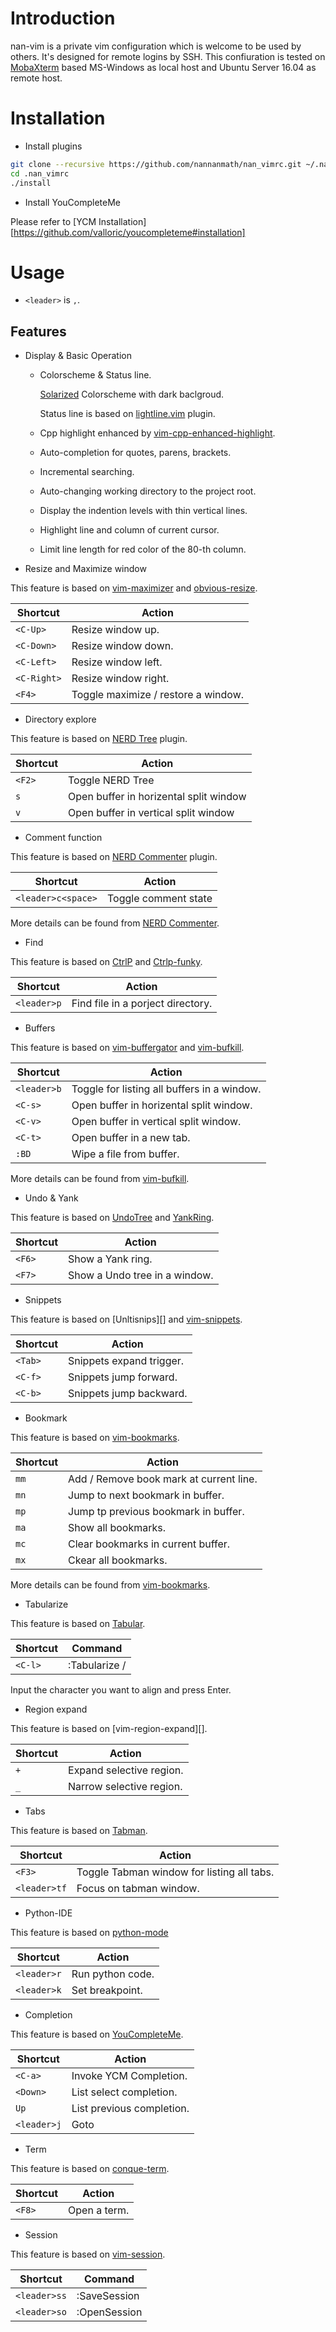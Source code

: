 # Introduction

nan-vim is a private vim configuration which is welcome to be used by others.
It's designed for remote logins by SSH. 
This confiuration is tested on [MobaXterm][] based MS-Windows as local host and Ubuntu Server 16.04 as remote host.

# Installation
 
* Install plugins

```sh
git clone --recursive https://github.com/nannanmath/nan_vimrc.git ~/.nan_vimrc
cd .nan_vimrc
./install
```

* Install YouCompleteMe
 
Please refer to [YCM Installation][https://github.com/valloric/youcompleteme#installation]

# Usage

* `<leader>` is `,`.

## Features

* Display & Basic Operation
  * Colorscheme & Status line.
    
    [Solarized][] Colorscheme with dark baclgroud.
    
    Status line is based on [lightline.vim][] plugin.
  
  * Cpp highlight enhanced by [vim-cpp-enhanced-highlight][].
  * Auto-completion for quotes, parens, brackets.
  * Incremental searching.
  * Auto-changing working directory to the project root.
  * Display the indention levels with thin vertical lines.
  * Highlight line and column of current cursor.
  * Limit line length for red color of the 80-th column.

* Resize and Maximize window

This feature is based on [vim-maximizer][] and [obvious-resize][].

| Shortcut             | Action                              |
| -------------------- | -----------------------             |
| `<C-Up>`             | Resize window up.                   |
| `<C-Down>`           | Resize window down.                 |
| `<C-Left>`           | Resize window left.                 |
| `<C-Right>`          | Resize window right.                |
| `<F4>`               | Toggle maximize / restore a window. |

* Directory explore

This feature is based on [NERD Tree][] plugin.

| Shortcut             | Action                                 |
| -------------------- | -----------------------                |
| `<F2>`               | Toggle NERD Tree                       |
| `s`                  | Open buffer in horizental split window |
| `v`                  | Open buffer in vertical split window   |

* Comment function

This feature is based on [NERD Commenter][] plugin.

| Shortcut             | Action                  |
| -------------------- | ----------------------- |
| `<leader>c<space>`   | Toggle comment state    |

More details can be found from [NERD Commenter][].

* Find

This feature is based on [CtrlP][] and [Ctrlp-funky][].

| Shortcut             | Action                            |
| -------------------- | -----------------------           |
| `<leader>p`          | Find file in a porject directory. |

* Buffers

This feature is based on [vim-buffergator][] and [vim-bufkill][].

| Shortcut             | Action                                      |
| -------------------- | -----------------------                     |
| `<leader>b`          | Toggle for listing all buffers in a window. |
| `<C-s>`              | Open buffer in horizental split window.     |
| `<C-v>`              | Open buffer in vertical split window.       |
| `<C-t>`              | Open buffer in a new tab.                   |
| `:BD`                | Wipe a file from buffer.                    |

More details can be found from [vim-bufkill][].

* Undo & Yank

This feature is based on [UndoTree][] and [YankRing][].

| Shortcut             | Action                        |
| -------------------- | -----------------------       |
| `<F6>`               | Show a Yank ring.             |
| `<F7>`               | Show a Undo tree in a window. |

* Snippets

This feature is based on [Unltisnips][] and [vim-snippets][].

| Shortcut             | Action                   |
| -------------------- | -----------------------  |
| `<Tab>`              | Snippets expand trigger. |
| `<C-f>`              | Snippets jump forward.   |
| `<C-b>`              | Snippets jump backward.  |

* Bookmark

This feature is based on [vim-bookmarks][].

| Shortcut             | Action                                  |
| -------------------- | -----------------------                 |
| `mm`                 | Add / Remove book mark at current line. |
| `mn`                 | Jump to next bookmark in buffer.        |
| `mp`                 | Jump tp previous bookmark in buffer.    |
| `ma`                 | Show all bookmarks.                     |
| `mc`                 | Clear bookmarks in current buffer.      |
| `mx`                 | Ckear all bookmarks.                    |

More details can be found from [vim-bookmarks][].

* Tabularize

This feature is based on [Tabular][].

| Shortcut             | Command                 |
| -------------------- | ----------------------- |
| `<C-l>`              | :Tabularize /           |

Input the character you want to align and press Enter.

* Region expand

This feature is based on [vim-region-expand][].

| Shortcut             | Action                   |
| -------------------- | -----------------------  |
| `+`                  | Expand selective region. |
| `_`                  | Narrow selective region. |

* Tabs

This feature is based on [Tabman][].

| Shortcut             | Action                                     |
| -------------------- | -----------------------                    |
| `<F3>`               | Toggle Tabman window for listing all tabs. |
| `<leader>tf`         | Focus on tabman window.                    |

* Python-IDE

This feature is based on [python-mode][]

| Shortcut             | Action                  |
| -------------------- | ----------------------- |
| `<leader>r`          | Run python code.        |
| `<leader>k`          | Set breakpoint.         |



* Completion

This feature is based on [YouCompleteMe][].


| Shortcut             | Action                    |
| -------------------- | -----------------------   |
| `<C-a>`              | Invoke YCM Completion.    |
| `<Down>`             | List select completion.   |
| `Up`                 | List previous completion. |
| `<leader>j`          | Goto                      |

* Term

This feature is based on [conque-term][].

| Shortcut             | Action                  |
| -------------------- | ----------------------- |
| `<F8>`               | Open a term.            |

* Session

This feature is based on [vim-session][].

| Shortcut             | Command                 |
| -------------------- | ----------------------- |
| `<leader>ss`         | :SaveSession            |
| `<leader>so`         | :OpenSession            |
  
  
  
  [Solarized]: https://github.com/altercation/vim-colors-solarized
  [lightline.vim]: https://github.com/itchyny/lightline.vim
  [vim-cpp-enhanced-highlight]: https://github.com/octol/vim-cpp-enhanced-highlight
  [MobaXterm]: https://mobaxterm.mobatek.net
  [vim-maximizer]: https://github.com/szw/vim-maximizer
  [obvious-resize]: https://github.com/talek/obvious-resize
  [vim-windowswap]: https://github.com/wesq3/vim-windowswap
  [NERD Tree]: https://github.com/scrooloose/nerdtree
  [NERD Commenter]: https://github.com/scrooloose/nerdcommenter
  [CtrlP]: https://github.com/kien/ctrlp.vim
  [CtrlP-funky]: https://github.com/tacahiroy/ctrlp-funky
  [vim-buffergator]: https://github.com/jeetsukumaran/vim-buffergator
  [vim-bufkill]: https://github.com/qpkorr/vim-bufkill
  [UndoTree]: https://github.com/mbbill/undotree
  [YankRing]: https://github.com/vim-scripts/YankRing.vim
  [UltiSnips]: https://github.com/sirver/ultisnips
  [vim-snippets]: https://github.com/honza/vim-snippets
  [Tabular]: https://github.com/godlygeek/tabular
  [vim-expand-region]: https://github.com/terryma/vim-expand-region
  [vim-bookmarks]: https://github.com/mattesgroeger/vim-bookmarks
  [Tabman]: https://github.com/kien/tabman.vim
  [YouCompleteMe]: https://github.com/valloric/youcompleteme
  [python-mode]: https://github.com/python-mode
  [conque-term]: https://github.com/rosenfeld/conque-term
  [vim-session]: https://github.com/thaerkh/vim-workspace
